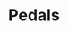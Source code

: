 ---
    category: hardware
    title: Pedals
    description: >-
        CASA approved Category B Synthetic Trainer for recency only by rated instrument pilots including new Australian Private Pilot IFR rating. Training towards instrument rating not approved. Meets CASA FSD2. Ideal for pilots wanting a legally logable trainer for home use.
    image:
        src: /images/elitePedals.jpg
        alt: Helicopter hero image
    keywords: ['elite', 'igate', 'simulators', 'helicopter']
---
